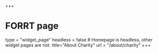 +++
# FORRT page
type = "widget_page"
headless = false  # Homepage is headless, other widget pages are not.
title="About Charity"
url = "/about/charity"
+++
